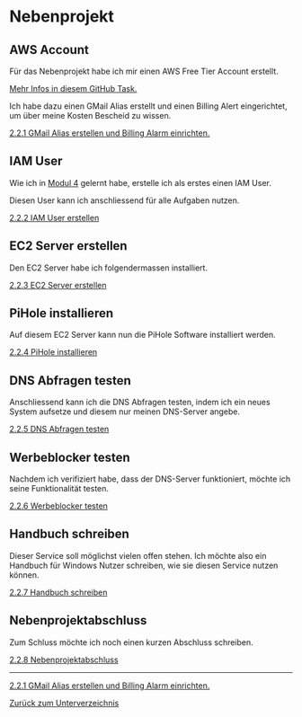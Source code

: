 # Nebenprojekt

## AWS Account

Für das Nebenprojekt habe ich mir einen AWS Free Tier Account erstellt.

[Mehr Infos in diesem GitHub Task.](https://github.com/Euthal02/SemArb1-AWS_Certificate_DNS_Sinkhole/issues/16)

Ich habe dazu einen GMail Alias erstellt und einen Billing Alert eingerichtet, um über meine Kosten Bescheid zu wissen.

[2.2.1 GMail Alias erstellen und Billing Alarm einrichten.](./gmail-alias_billing-alarm.md)

## IAM User

Wie ich in [Modul 4](../AWS_Academy_Module/modul4.md#iam-user-sicherer-machen) gelernt habe, erstelle ich als erstes einen IAM User.

Diesen User kann ich anschliessend für alle Aufgaben nutzen.

[2.2.2 IAM User erstellen](./iam_user_erstellen.md)

## EC2 Server erstellen

Den EC2 Server habe ich folgendermassen installiert.

[2.2.3 EC2 Server erstellen](./ec2_server_erstellen.md)

## PiHole installieren

Auf diesem EC2 Server kann nun die PiHole Software installiert werden.

[2.2.4 PiHole installieren](./pihole_installieren.md)

## DNS Abfragen testen

Anschliessend kann ich die DNS Abfragen testen, indem ich ein neues System aufsetze und diesem nur meinen DNS-Server angebe.

[2.2.5 DNS Abfragen testen](./dns_abfragen.md)

## Werbeblocker testen

Nachdem ich verifiziert habe, dass der DNS-Server funktioniert, möchte ich seine Funktionalität testen.

[2.2.6 Werbeblocker testen](./werbeblocker_testen.md)

## Handbuch schreiben

Dieser Service soll möglichst vielen offen stehen. Ich möchte also ein Handbuch für Windows Nutzer schreiben, wie sie diesen Service nutzen können.

[2.2.7 Handbuch schreiben](./handbuch.md)

## Nebenprojektabschluss

Zum Schluss möchte ich noch einen kurzen Abschluss schreiben.

[2.2.8 Nebenprojektabschluss](./projektabschluss.md)

-----

[2.2.1 GMail Alias erstellen und Billing Alarm einrichten.](./gmail-alias_billing-alarm.md)

[Zurück zum Unterverzeichnis](../README.md)
